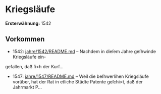 # Kriegsläufe

**Ersterwähnung:** 1542

## Vorkommen
- 1542: [jahre/1542/README.md](../jahre/1542/README.md) – Nachdem in dieſem Jahre geſhwinde Kriegsläufe ein-

gefallen, daß ſi<h der Kurf...
- 1547: [jahre/1547/README.md](../jahre/1547/README.md) – Weil die beſhwerlihen Kriegsläufe vorüber, hat der
Rat in etliche Städte Patente geſchi>t, daß der Jahrmarkt
P...
